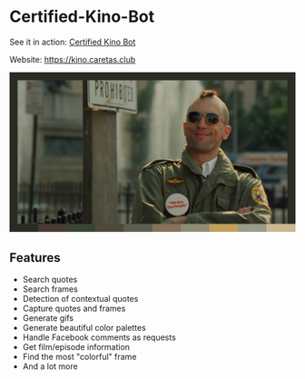 # Certified-Kino-Bot
See it in action: [Certified Kino Bot](https://www.facebook.com/certifiedkino/)

Website: https://kino.caretas.club

![alt text](result.png)

## Features
* Search quotes
* Search frames
* Detection of contextual quotes
* Capture quotes and frames
* Generate gifs
* Generate beautiful color palettes
* Handle Facebook comments as requests
* Get film/episode information
* Find the most "colorful" frame
* And a lot more

